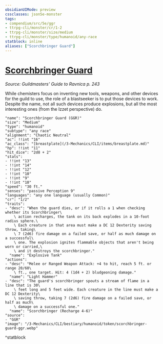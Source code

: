 ```yaml
---
obsidianUIMode: preview
cssclasses: json5e-monster
tags:
- compendium/src/5e/ggr
- ttrpg-cli/monster/cr/1-2
- ttrpg-cli/monster/size/medium
- ttrpg-cli/monster/type/humanoid/any-race
statblock: inline
aliases: ["Scorchbringer Guard"]
---
```

# [Scorchbringer Guard](3-Mechanics\CLI\bestiary\humanoid/scorchbringer-guard-ggr.md)
*Source: Guildmasters' Guide to Ravnica p. 243*  

While chemisters focus on inventing new tools, weapons, and other devices for the guild to use, the role of a blastseeker is to put those devices to work. Despite the name, not all such devices produce explosions, but all the most interesting ones (from the Izzet perspective) do.

```statblock
"name": "Scorchbringer Guard (GGR)"
"size": "Medium"
"type": "humanoid"
"subtype": "any race"
"alignment": "Chaotic Neutral"
"ac": !!int "16"
"ac_class": "[breastplate](/3-Mechanics/CLI/items/breastplate.md)"
"hp": !!int "11"
"hit_dice": "2d8 + 2"
"stats":
- !!int "13"
- !!int "14"
- !!int "12"
- !!int "10"
- !!int "9"
- !!int "10"
"speed": "30 ft."
"senses": "passive Perception 9"
"languages": "any one language (usually Common)"
"cr": "1/2"
"traits":
- "desc": "When the guard dies, or if it rolls a 1 when checking whether its Scorchbringer\
    \ action recharges, the tank on its back explodes in a 10-foot radius sphere.\
    \ Each creature in that area must make a DC 12 Dexterity saving throw, taking\
    \ 7 (2d6) fire damage on a failed save, or half as much damage on a successful\
    \ one. The explosion ignites flammable objects that aren't being worn or carried,\
    \ and it destroys the scorchbringer."
  "name": "Explosive Tank"
"actions":
- "desc": "Melee or Ranged Weapon Attack: +4 to hit, reach 5 ft. or range 20/60\
    \ ft., one target. Hit: 4 (1d4 + 2) bludgeoning damage."
  "name": "Light Hammer"
- "desc": "The guard's scorchbringer spouts a stream of flame in a line that is 30\
    \ feet long and 5 feet wide. Each creature in the line must make a DC 12 Dexterity\
    \ saving throw, taking 7 (2d6) fire damage on a failed save, or half as much\
    \ damage on a successful one."
  "name": "Scorchbringer (Recharge 4-6)"
"source":
- "GGR"
"image": "/3-Mechanics/CLI/bestiary/humanoid/token/scorchbringer-guard-ggr.webp"
```
^statblock